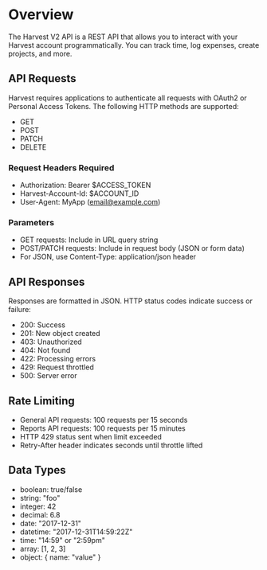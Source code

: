 # Overview

The Harvest V2 API is a REST API that allows you to interact with your Harvest account programmatically. You can track time, log expenses, create projects, and more.

## API Requests

Harvest requires applications to authenticate all requests with OAuth2 or Personal Access Tokens. The following HTTP methods are supported:

- GET
- POST
- PATCH
- DELETE

### Request Headers Required

- Authorization: Bearer $ACCESS_TOKEN
- Harvest-Account-Id: $ACCOUNT_ID
- User-Agent: MyApp (<email@example.com>)

### Parameters

- GET requests: Include in URL query string
- POST/PATCH requests: Include in request body (JSON or form data)
- For JSON, use Content-Type: application/json header

## API Responses

Responses are formatted in JSON. HTTP status codes indicate success or failure:

- 200: Success
- 201: New object created
- 403: Unauthorized
- 404: Not found
- 422: Processing errors
- 429: Request throttled
- 500: Server error

## Rate Limiting

- General API requests: 100 requests per 15 seconds
- Reports API requests: 100 requests per 15 minutes
- HTTP 429 status sent when limit exceeded
- Retry-After header indicates seconds until throttle lifted

## Data Types

- boolean: true/false
- string: "foo"
- integer: 42
- decimal: 6.8
- date: "2017-12-31"
- datetime: "2017-12-31T14:59:22Z"
- time: "14:59" or "2:59pm"
- array: [1, 2, 3]
- object: { name: "value" }
